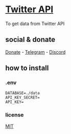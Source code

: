 # [Twitter API](https://developer.twitter.com/en)

To get data from Twitter API

## social & donate

[Donate](https://link.mercadopago.com.br/brtmvdl) - [Telegram](https://t.me/+KRmg5MlqgMk0MTg5) - [Discord](https://discord.gg/VUJWb4Yk)

## how to install

### .env

```
DATABASE=./data
API_KEY_SECRET=
API_KEY=
```

### license

[MIT](./LICENSE)

